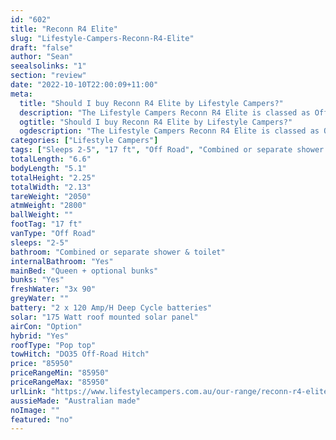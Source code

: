 ```yaml
---
id: "602"
title: "Reconn R4 Elite"
slug: "Lifestyle-Campers-Reconn-R4-Elite"
draft: "false"
author: "Sean"
seealsolinks: "1"
section: "review"
date: "2022-10-10T22:00:09+11:00"
meta:
  title: "Should I buy Reconn R4 Elite by Lifestyle Campers?"
  description: "The Lifestyle Campers Reconn R4 Elite is classed as Off Road, and sleeps 2-5 people. It is Australian made and comes in at 17 ft. It generally has Combined or separate shower & toilet."
  ogtitle: "Should I buy Reconn R4 Elite by Lifestyle Campers?"
  ogdescription: "The Lifestyle Campers Reconn R4 Elite is classed as Off Road, and sleeps 2-5 people. It is Australian made and comes in at 17 ft. It generally has Combined or separate shower & toilet."
categories: ["Lifestyle Campers"]
tags: ["Sleeps 2-5", "17 ft", "Off Road", "Combined or separate shower & toilet", "Pop top", "80 - 100k"]
totalLength: "6.6"
bodyLength: "5.1"
totalHeight: "2.25"
totalWidth: "2.13"
tareWeight: "2050"
atmWeight: "2800"
ballWeight: ""
footTag: "17 ft"
vanType: "Off Road"
sleeps: "2-5"
bathroom: "Combined or separate shower & toilet"
internalBathroom: "Yes"
mainBed: "Queen + optional bunks"
bunks: "Yes"
freshWater: "3x 90"
greyWater: ""
battery: "2 x 120 Amp/H Deep Cycle batteries"
solar: "175 Watt roof mounted solar panel"
airCon: "Option"
hybrid: "Yes"
roofType: "Pop top"
towHitch: "DO35 Off-Road Hitch"
price: "85950"
priceRangeMin: "85950"
priceRangeMax: "85950"
urlLink: "https://www.lifestylecampers.com.au/our-range/reconn-r4-elite/"
aussieMade: "Australian made"
noImage: ""
featured: "no"
---
```

